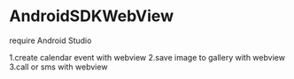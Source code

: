 AndroidSDKWebView
=================

require Android Studio

1.create calendar event with webview
2.save image to gallery with webview
3.call or sms with webview
